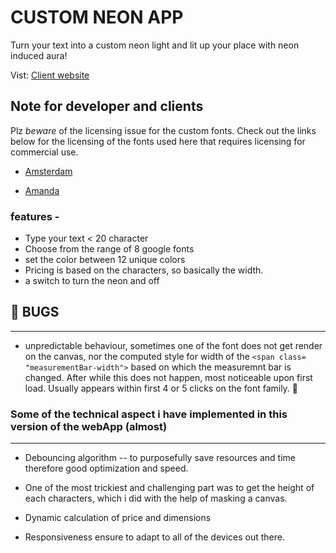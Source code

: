 # CUSTOM NEON APP

Turn your text into a custom neon light and lit up your place with neon induced aura!

Vist: [Client website](...)

## Note for developer and clients

Plz _beware_ of the licensing issue for the custom fonts.
Check out the links below for the licensing of the fonts used here that requires licensing for commercial use.

- [Amsterdam](https://www.cdnfonts.com/amsterdam-2.font)

- [Amanda](https://www.cdnfonts.com/amanda.font)

### features -

- Type your text < 20 character
- Choose from the range of 8 google fonts
- set the color between 12 unique colors
- Pricing is based on the characters, so basically the width.
- a switch to turn the neon and off

## :bug: BUGS

---

- unpredictable behaviour, sometimes one of the font does not get render on the canvas, nor the computed style for width of the `<span class= "measurementBar-width">` based on which the measuremnt bar is changed. After while this does not happen, most noticeable upon first load. Usually appears within first 4 or 5 clicks on the font family. 😬

### Some of the technical aspect i have implemented in this version of the webApp (almost)

---

- Debouncing algorithm -- to purposefully save resources and time therefore good optimization and speed.

- One of the most trickiest and challenging part was to get the height of each characters, which i did with the help of masking a canvas.

- Dynamic calculation of price and dimensions

- Responsiveness ensure to adapt to all of the devices out there.
